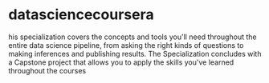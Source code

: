 # datasciencecoursera
his specialization covers the concepts and tools you'll need throughout the entire data science pipeline, from asking the right kinds of questions to making inferences and publishing results. The Specialization concludes with a Capstone project that allows you to apply the skills you've learned throughout the courses
